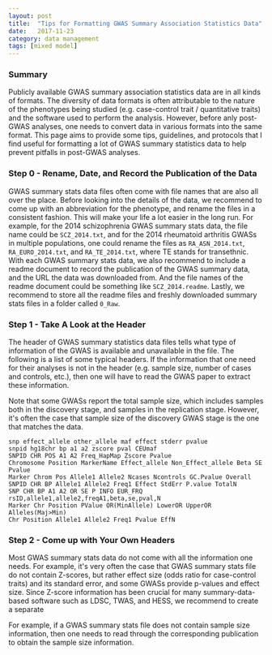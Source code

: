 ```yaml
---
layout: post
title:  "Tips for Formatting GWAS Summary Association Statistics Data"
date:   2017-11-23
category: data management
tags: [mixed model]
---
```


<script type="text/javascript" async
src="https://cdn.mathjax.org/mathjax/latest/MathJax.js?config=TeX-MML-AM_CHTML">
</script>

### Summary

Publicly available GWAS summary association statistics data are in all kinds
of formats. The diversity of data formats is often attributable to the nature
of the phenotypes being studied (e.g. case-control trait / quantitative traits)
and the software used to perform the analysis. However, before anly post-GWAS
analyses, one needs to convert data in various formats into the same format.
This page aims to provide some tips, guidelines, and protocols that I find
useful for formatting a lot of GWAS summary statistics data to help prevent
pitfalls in post-GWAS analyses.

### Step 0 - Rename, Date, and Record the Publication of the Data

GWAS summary stats data files often come with file names that are also all
over the place. Before looking into the details of the data, we recommend
to come up with an abbreviation for the phenotype, and rename the files in
a consistent fashion. This will make your life a lot easier in the long run.
For example, for the 2014 schizophrenia GWAS summary stats data, the file
name could be ```SCZ_2014.txt```, and for the 2014 rheumatoid arthritis
GWASs in multiple populations, one could rename the files as
```RA_ASN_2014.txt```, ```RA_EURO_2014.txt```, and ```RA_TE_2014.txt```,
where TE stands for transethnic. With each GWAS summary stats data, we also
recommend to include a readme document to record the publication of the GWAS
summary data, and the URL the data was downloaded from. And the file names of
the readme document could be something like ```SCZ_2014.readme```. Lastly,
we recommend to store all the readme files and freshly downloaded summary
stats files in a folder called ```0_Raw```.

### Step 1 - Take A Look at the Header

The header of GWAS summary statistics data files tells what type of
information of the GWAS is available and unavailable in the file. The
following is a list of some typical headers. If the information that
one need for their analyses is not in the header (e.g. sample size, number
of cases and controls, etc.), then one will have to read the GWAS paper
to extract these information.

Note that some GWASs report the total sample size, which includes samples both
in the discovery stage, and samples in the replication stage. However,
it's often the case that sample size of the discovery GWAS stage is the
one that matches the data.

```
snp effect_allele other_allele maf effect stderr pvalue
snpid hg18chr bp a1 a2 zscore pval CEUmaf
SNPID CHR POS A1 A2 Freq_HapMap Zscore Pvalue
Chromosome Position MarkerName Effect_allele Non_Effect_allele Beta SE Pvalue
Marker Chrom Pos Allele1 Allele2 Ncases Ncontrols GC.Pvalue Overall
SNPID CHR BP Allele1 Allele2 Freq1 Effect StdErr P.value TotalN
SNP CHR BP A1 A2 OR SE P INFO EUR_FRQ
rsID,allele1,allele2,freqA1,beta,se,pval,N
Marker Chr Position PValue OR(MinAllele) LowerOR UpperOR Alleles(Maj>Min)
Chr Position Allele1 Allele2 Freq1 Pvalue EffN
```

### Step 2 - Come up with Your Own Headers

Most GWAS summary stats data do not come with all the information one needs.
For example, it's very often the case that GWAS summary stats file do not
contain Z-scores, but rather effect size (odds ratio for case-control traits)
and its standard error, and some GWASs provide p-values and effect size. Since
Z-score information has been crucial for many summary-data-based software
such as LDSC, TWAS, and HESS, we recommend to create a separate 


For example,
if a GWAS summary stats file does not contain sample size information, then
one needs to read through the corresponding publication to obtain the sample
size information.




